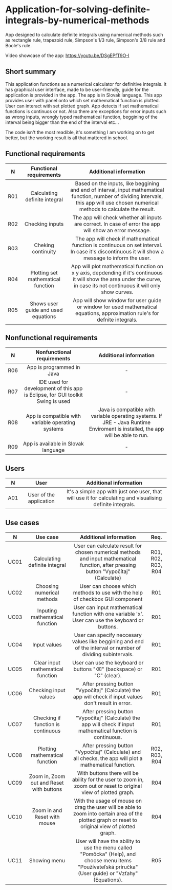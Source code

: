 # Application-for-solving-definite-integrals-by-numerical-methods
App designed to calculate definite integrals using numerical methods such as rectangle rule, trapezoid rule, Simpson's 1/3 rule, Simpson's 3/8 rule and Boole's rule. 

Video showcase of the app: https://youtu.be/DSgEPfT9O-I

## Short summary
This application functions as a numerical calculator for definitive integrals. It has graphical user interface, made to be user-friendly, guide for the application is provided in the app. The app is in Slovak language. This app provides user with panel onto which set mathematical function is plotted. User can interact with set plotted graph. App detects if set mathematical functions is continuos or not. Also there are exceptions for error inputs such as wrong inputs, wrongly typed mathematical function, beggining of the interval being bigger than the end of the interval etc...

The code isn't the most readible, it's something I am working on to get better, but the working result is all that mattered in school.

## Functional requirements

| N        | Functional requirements           | Additional information  |
| ------------- |:-------------:| :-----:|
| R01     | Calculating definite integral | Based on the inputs, like beggining and end of interval, input mathematical function, number of dividing intervals, this app will use chosen numerical methods to calculate the result.       |
| R02     | Checking inputs               | The app will check whether all inputs are correct. In case of error the app will show an error message.  |
| R03     | Cheking continuity            | The app will check if mathematical function is continuous on set interval. In case it's discontinuous it will show a message to inform the user.  |
| R04   | Plotting set mathematical function   | App will plot mathematical function on x y axis, depdending if it's continuous it will show the area under the curve, in case its not continuous it will only show curves. |
| R05     | Shows user guide and used equations   |    App will show window for user guide or window for used mathematical equations, approximation rule's for defnite integrals. |

## Nonfunctional requirements

| N        | Nonfunctional requirements           | Additional information  |
| ------------- |:-------------:| :-----:|
| R06     | App is programmed in Java   |    - |
| R07     | IDE used for development of this app is Eclipse, for GUI toolkit Swing is used   |    - |
| R08     | App is compatible with variable operating systems  |    Java is compatible with variable operating systems. If JRE - Java Runtime Enviroment is installed, the app will be able to run. |
| R09     | App is available in Slovak language   |    - |

## Users

| N        | User       | Additional information  |
| ------------- |:-------------:| :-----:|
| A01     | User of the application   | It's a simple app with just one user, that will use it for calculating and visualising definite integrals. |

## Use cases

| N        | Use case       | Additional information  | Req.  |
| ------------- |:-------------:| :-----:| :-----:|
| UC01     | Calculating definite integral | User can calculate result for chosen numerical methods and input mathematical function, after pressing button "Vypočítaj" (Calculate) | R01, R02, R03, R04 |
| UC02     | Choosing numerical methods | User can choose which methods to use with the help of checkbox GUI component  | R01 |
| UC03     | Inputing mathematical function  | User can input mathematical function with one variable 'x'. User can use the keyboard or buttons. |R01 |
| UC04     | Input values | User can specify neccesary values like beggining and end of the interval or number of dividing subintervals.  | R01 |
| UC05     | Clear input mathematical function | User can use the keyboard or buttons "⌫" (backspace) or "C" (clear).  | R01 |
| UC06     | Checking input values | After pressing button "Vypočítaj" (Calculate) the app will check if input values don't result in error.  | R01 |
| UC07     | Checking if function is continuous | After pressing button "Vypočítaj" (Calculate) the app will check if input mathematical function is continuous.  | R01 |
| UC08     | Plotting mathematical function | After pressing button "Vypočítaj" (Calculate) and all checks, the app will plot a mathematical function.  | R02, R03, R04 |
| UC09     | Zoom in, Zoom out and Reset with buttons | With buttons there will be ability for the user to zoom in, zoom out or reset to original view of plotted graph.  | R04 |
| UC10     | Zoom in and Reset with mouse | With the usage of mouse on drag the user will be able to zoom into certain area of the plotted graph or reset to original view of plotted graph.  | R04 |
| UC11     | Showing menu | User will have the ability to use the menu called "Pomôcka" (Help), and choose menu items "Používateľská príručka" (User guide) or "Vzťahy" (Equations).   | R05 |
